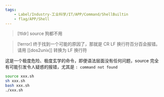 ```yaml
---
tags:
    - Label/Industry-工业科学/IT/APP/Command/ShellBuiltin
    - flag/APP/Shell
---
```


> [!tldr]
> source 狗都不用

> [!error]
> 终于找到一个可能的原因了，那就是 CR LF 换行符百分百会报错。请用 [[dos2unix]] 转换为 LF 换行符

这是一个极度危险、极度玄学的命令，即便语法层面没有任何问题，source 完全有可能引发令人疑惑的报错，尤其是 `: command not found`




```bash
source xxx.sh
sh xxx.sh
bash xxx.sh
./xxx.sh


```